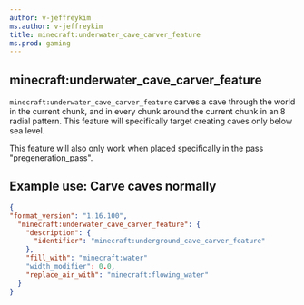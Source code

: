 ```yaml
---
author: v-jeffreykim
ms.author: v-jeffreykim
title: minecraft:underwater_cave_carver_feature
ms.prod: gaming
---
```


## minecraft:underwater_cave_carver_feature

`minecraft:underwater_cave_carver_feature` carves a cave through the world in the current chunk, and in every chunk around the current chunk in an 8 radial pattern. This feature will specifically target creating caves only below sea level.

This feature will also only work when placed specifically in the pass "pregeneration_pass".

## Example use: Carve caves normally

```json
{
"format_version": "1.16.100",
  "minecraft:underwater_cave_carver_feature": {
    "description": {
      "identifier": "minecraft:underground_cave_carver_feature"
    },
    "fill_with": "minecraft:water"
    "width_modifier": 0.0,
    "replace_air_with": "minecraft:flowing_water"
  }
}
```
